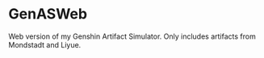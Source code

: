 # GenASWeb
Web version of my Genshin Artifact Simulator.
Only includes artifacts from Mondstadt and Liyue.
